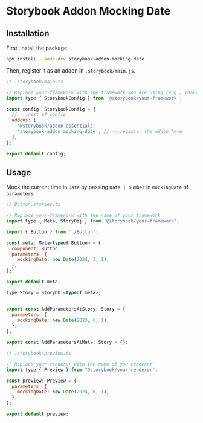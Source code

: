 
# Storybook Addon Mocking Date

## Installation

First, install the package.

```sh
npm install --save-dev storybook-addon-mocking-date
```

Then, register it as an addon in `.storybook/main.js`.

```js
// .storybook/main.ts

// Replace your-framework with the framework you are using (e.g., react-webpack5, vue3-vite)
import type { StorybookConfig } from '@storybook/your-framework';

const config: StorybookConfig = {
  // ...rest of config
  addons: [
    '@storybook/addon-essentials'
    'storybook-addon-mocking-date', // 👈 register the addon here
  ],
};

export default config;
```

## Usage

Mock the current time in `Date` by passing `Date | number` in `mockingDate` of `parameters`.

```js
// Button.stories.ts

// Replace your-framework with the name of your framework
import type { Meta, StoryObj } from '@storybook/your-framework';

import { Button } from './Button';

const meta: Meta<typeof Button> = {
  component: Button,
  parameters: {
    mockingDate: new Date(2024, 3, 1),
  },
};

export default meta;

type Story = StoryObj<typeof meta>;


export const AddParametersAtStory: Story = {
  parameters: {
    mockingDate: new Date(2023, 6, 1),
  },
};

export const AddParametersAtMeta: Story = {};
```


```js
// .storybook/preview.ts

// Replace your-renderer with the name of you renderer
import type { Preview } from "@storybook/your-renderer";

const preview: Preview = {
  parameters: {
    mockingDate: new Date(2024, 0, 1),
  },
};

export default preview;
```